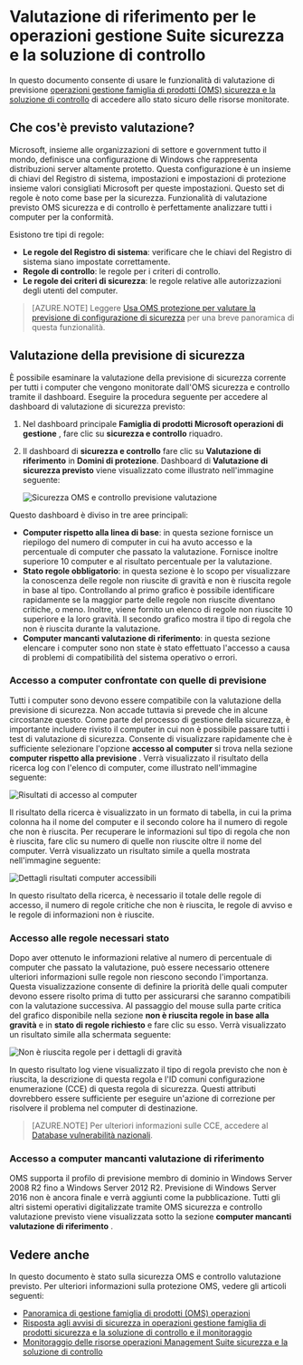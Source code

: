 <properties
   pageTitle="Protezione della famiglia di prodotti di gestione di operazioni e controllo soluzione previsto | Microsoft Azure"
   description="In questo documento viene illustrato come utilizzare la protezione OMS e controllo soluzione per eseguire una valutazione di riferimento di tutti i computer monitorate a scopo di sicurezza e conformità."
   services="operations-management-suite"
   documentationCenter="na"
   authors="YuriDio"
   manager="swadhwa"
   editor=""/>

<tags
   ms.service="operations-management-suite"
   ms.devlang="na"
   ms.topic="hero-article"
   ms.tgt_pltfrm="na"
   ms.workload="na"
   ms.date="09/08/2016"
   ms.author="yurid"/>

# <a name="baseline-assessment-in-operations-management-suite-security-and-audit-solution"></a>Valutazione di riferimento per le operazioni gestione Suite sicurezza e la soluzione di controllo

In questo documento consente di usare le funzionalità di valutazione di previsione [operazioni gestione famiglia di prodotti (OMS) sicurezza e la soluzione di controllo](operations-management-suite-overview.md) di accedere allo stato sicuro delle risorse monitorate.

## <a name="what-is-baseline-assessment"></a>Che cos'è previsto valutazione?

Microsoft, insieme alle organizzazioni di settore e government tutto il mondo, definisce una configurazione di Windows che rappresenta distribuzioni server altamente protetto. Questa configurazione è un insieme di chiavi del Registro di sistema, impostazioni e impostazioni di protezione insieme valori consigliati Microsoft per queste impostazioni. Questo set di regole è noto come base per la sicurezza. Funzionalità di valutazione previsto OMS sicurezza e di controllo è perfettamente analizzare tutti i computer per la conformità. 

Esistono tre tipi di regole:

- **Le regole del Registro di sistema**: verificare che le chiavi del Registro di sistema siano impostate correttamente.
- **Regole di controllo**: le regole per i criteri di controllo.
- **Le regole dei criteri di sicurezza**: le regole relative alle autorizzazioni degli utenti del computer.

> [AZURE.NOTE] Leggere [Usa OMS protezione per valutare la previsione di configurazione di sicurezza](https://blogs.technet.microsoft.com/msoms/2016/08/12/use-oms-security-to-assess-the-security-configuration-baseline/) per una breve panoramica di questa funzionalità.

## <a name="security-baseline-assessment"></a>Valutazione della previsione di sicurezza

È possibile esaminare la valutazione della previsione di sicurezza corrente per tutti i computer che vengono monitorate dall'OMS sicurezza e controllo tramite il dashboard.  Eseguire la procedura seguente per accedere al dashboard di valutazione di sicurezza previsto:

1. Nel dashboard principale **Famiglia di prodotti Microsoft operazioni di gestione** , fare clic su **sicurezza e controllo** riquadro.
2. Il dashboard di **sicurezza e controllo** fare clic su **Valutazione di riferimento** in **Domini di protezione**. Dashboard di **Valutazione di sicurezza previsto** viene visualizzato come illustrato nell'immagine seguente:
    
    ![Sicurezza OMS e controllo previsione valutazione](./media/oms-security-baseline/oms-security-baseline-fig1.png)

Questo dashboard è diviso in tre aree principali:

- **Computer rispetto alla linea di base**: in questa sezione fornisce un riepilogo del numero di computer in cui ha avuto accesso e la percentuale di computer che passato la valutazione. Fornisce inoltre superiore 10 computer e al risultato percentuale per la valutazione.
- **Stato regole obbligatorio**: in questa sezione è lo scopo per visualizzare la conoscenza delle regole non riuscite di gravità e non è riuscita regole in base al tipo. Controllando al primo grafico è possibile identificare rapidamente se la maggior parte delle regole non riuscite diventano critiche, o meno. Inoltre, viene fornito un elenco di regole non riuscite 10 superiore e la loro gravità. Il secondo grafico mostra il tipo di regola che non è riuscita durante la valutazione. 
- **Computer mancanti valutazione di riferimento**: in questa sezione elencare i computer sono non state è stato effettuato l'accesso a causa di problemi di compatibilità del sistema operativo o errori. 

### <a name="accessing-computers-compared-to-baseline"></a>Accesso a computer confrontate con quelle di previsione

Tutti i computer sono devono essere compatibile con la valutazione della previsione di sicurezza. Non accade tuttavia si prevede che in alcune circostanze questo. Come parte del processo di gestione della sicurezza, è importante includere rivisto il computer in cui non è possibile passare tutti i test di valutazione di sicurezza. Consente di visualizzare rapidamente che è sufficiente selezionare l'opzione **accesso al computer** si trova nella sezione **computer rispetto alla previsione** . Verrà visualizzato il risultato della ricerca log con l'elenco di computer, come illustrato nell'immagine seguente:

![Risultati di accesso al computer](./media/oms-security-baseline/oms-security-baseline-fig2.png)

Il risultato della ricerca è visualizzato in un formato di tabella, in cui la prima colonna ha il nome del computer e il secondo colore ha il numero di regole che non è riuscita. Per recuperare le informazioni sul tipo di regola che non è riuscita, fare clic su numero di quelle non riuscite oltre il nome del computer. Verrà visualizzato un risultato simile a quella mostrata nell'immagine seguente:

![Dettagli risultati computer accessibili](./media/oms-security-baseline/oms-security-baseline-fig3.png)

In questo risultato della ricerca, è necessario il totale delle regole di accesso, il numero di regole critiche che non è riuscita, le regole di avviso e le regole di informazioni non è riuscite.

### <a name="accessing-required-rules-status"></a>Accesso alle regole necessari stato

Dopo aver ottenuto le informazioni relative al numero di percentuale di computer che passato la valutazione, può essere necessario ottenere ulteriori informazioni sulle regole non riescono secondo l'importanza. Questa visualizzazione consente di definire la priorità delle quali computer devono essere risolto prima di tutto per assicurarsi che saranno compatibili con la valutazione successiva. Al passaggio del mouse sulla parte critica del grafico disponibile nella sezione **non è riuscita regole in base alla gravità** e in **stato di regole richiesto** e fare clic su esso. Verrà visualizzato un risultato simile alla schermata seguente:

![Non è riuscita regole per i dettagli di gravità](./media/oms-security-baseline/oms-security-baseline-fig4.png) 

In questo risultato log viene visualizzato il tipo di regola previsto che non è riuscita, la descrizione di questa regola e l'ID comuni configurazione enumerazione (CCE) di questa regola di sicurezza. Questi attributi dovrebbero essere sufficiente per eseguire un'azione di correzione per risolvere il problema nel computer di destinazione.

> [AZURE.NOTE] Per ulteriori informazioni sulle CCE, accedere al [Database vulnerabilità nazionali](https://nvd.nist.gov/cce/index.cfm).

### <a name="accessing-computers-missing-baseline-assessment"></a>Accesso a computer mancanti valutazione di riferimento

OMS supporta il profilo di previsione membro di dominio in Windows Server 2008 R2 fino a Windows Server 2012 R2. Previsione di Windows Server 2016 non è ancora finale e verrà aggiunti come la pubblicazione. Tutti gli altri sistemi operativi digitalizzate tramite OMS sicurezza e controllo valutazione previsto viene visualizzata sotto la sezione **computer mancanti valutazione di riferimento** .

## <a name="see-also"></a>Vedere anche

In questo documento è stato sulla sicurezza OMS e controllo valutazione previsto. Per ulteriori informazioni sulla protezione OMS, vedere gli articoli seguenti:

- [Panoramica di gestione famiglia di prodotti (OMS) operazioni](operations-management-suite-overview.md)
- [Risposta agli avvisi di sicurezza in operazioni gestione famiglia di prodotti sicurezza e la soluzione di controllo e il monitoraggio](oms-security-responding-alerts.md)
- [Monitoraggio delle risorse operazioni Management Suite sicurezza e la soluzione di controllo](oms-security-monitoring-resources.md)

